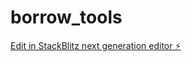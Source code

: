 # borrow_tools

[Edit in StackBlitz next generation editor ⚡️](https://stackblitz.com/~/github.com/Ksavir/borrow_tools)